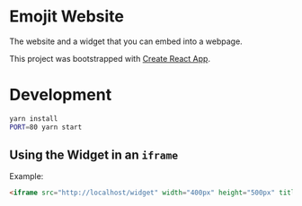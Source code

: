 # Emojit Website
The website and a widget that you can embed into a webpage.

This project was bootstrapped with [Create React App](https://github.com/facebook/create-react-app).

# Development
```bash
yarn install
PORT=80 yarn start
```

## Using the Widget in an `iframe`
Example:
```html
<iframe src="http://localhost/widget" width="400px" height="500px" title="Emojit reaction picker"></iframe>
```